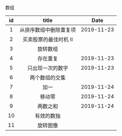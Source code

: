 
数组

| id  | title | Date |
| :-: | :-:   | :-:  |
|  1   | 从排序数组中删除重复项 | 2019-11-23 |
| 2 | 买卖股票的最佳时机 II |       |
| 3 | 旋转数组 |       |
| 4 | 存在重复 | 2019-11-23 |
| 5 | 只出现一次的数字 | 2019-11-23 |
| 6 | 两个数组的交集 |       |
| 7 | 加一 | 2019-11-24 |
| 8 | 移动零 | 2019-11-24 |
| 9 | 两数之和 | 2019-11-24 |
| 10 | 有效的数独 | |
| 11 | 旋转图像 | |
